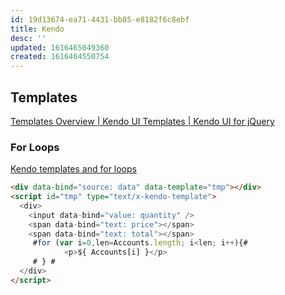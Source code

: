 ```yaml
---
id: 19d13674-ea71-4431-bb85-e8182f6c8ebf
title: Kendo
desc: ''
updated: 1616465049360
created: 1616464550754
---
```


## Templates

[Templates Overview | Kendo UI Templates | Kendo UI for jQuery](https://docs.telerik.com/kendo-ui/framework/templates/overview)

### For Loops

[Kendo templates and for loops](https://majorsilence.com/docs/Javascript/kendo-templates-loops)


```html
<div data-bind="source: data" data-template="tmp"></div>
<script id="tmp" type="text/x-kendo-template">
  <div>
    <input data-bind="value: quantity" />
    <span data-bind="text: price"></span>
    <span data-bind="text: total"></span>
     #for (var i=0,len=Accounts.length; i<len; i++){#
            <p>${ Accounts[i] }</p>
     # } #
  </div>
</script>
```